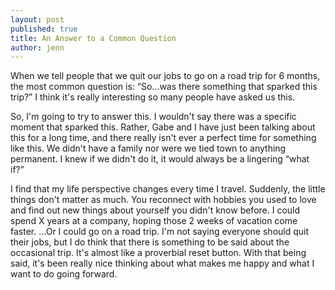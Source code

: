 ```yaml
---
layout: post
published: true
title: An Answer to a Common Question
author: jenn
---
```


When we tell people that we quit our jobs to go on a road trip for 6 months, the most common question is: “So...was there something that sparked this trip?” I think it's really interesting so many people have asked us this. 

So, I'm going to try to answer this. I wouldn't say there was a specific moment that sparked this. Rather, Gabe and I have just been talking about this for a long time, and there really isn't ever a perfect time for something like this. We didn't have a family nor were we tied town to anything permanent. I knew if we didn't do it, it would always be a lingering “what if?”   

I find that my life perspective changes every time I travel. Suddenly, the little things don't matter as much. You reconnect with hobbies you used to love and find out new things about yourself you didn't know before. I could spend X years at a company, hoping those 2 weeks of vacation come faster. ...Or I could go on a road trip. I'm not saying everyone should quit their jobs, but I do think that there is something to be said about the occasional trip. It's almost like a proverbial reset button. With that being said, it's been really nice thinking about what makes me happy and what I want to do going forward. 